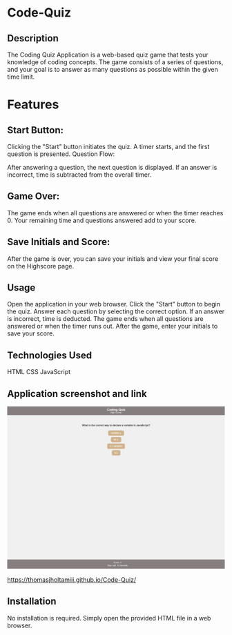 # Code-Quiz

## Description
The Coding Quiz Application is a web-based quiz game that tests your knowledge of coding concepts. The game consists of a series of questions, and your goal is to answer as many questions as possible within the given time limit.

# Features
## Start Button:

Clicking the "Start" button initiates the quiz.
A timer starts, and the first question is presented.
Question Flow:

After answering a question, the next question is displayed.
If an answer is incorrect, time is subtracted from the overall timer.

## Game Over:
The game ends when all questions are answered or when the timer reaches 0. Your remaining time and questions answered add to your score.

## Save Initials and Score:
After the game is over, you can save your initials and view your final score on the Highscore page.

## Usage
Open the application in your web browser.
Click the "Start" button to begin the quiz.
Answer each question by selecting the correct option.
If an answer is incorrect, time is deducted.
The game ends when all questions are answered or when the timer runs out.
After the game, enter your initials to save your score.

## Technologies Used
HTML
CSS
JavaScript

## Application screenshot and link

![Code quiz, showing a question, timer and score variable.](./Assets/Application.jpg)

https://thomasjholtamiii.github.io/Code-Quiz/


## Installation
No installation is required. Simply open the provided HTML file in a web browser.

